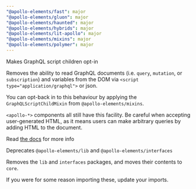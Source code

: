```yaml
---
"@apollo-elements/fast": major
"@apollo-elements/gluon": major
"@apollo-elements/haunted": major
"@apollo-elements/hybrids": major
"@apollo-elements/lit-apollo": major
"@apollo-elements/mixins": major
"@apollo-elements/polymer": major
---
```


Makes GraphQL script children opt-in

Removes the ability to read GraphQL documents (i.e. `query`, `mutation`, or `subscription`) and variables from the DOM via `<script type="application/graphql">` or json.

You can opt-back in to this behaviour by applying the `GraphQLScriptChildMixin` from `@apollo-elements/mixins`.

`<apollo-*>` components all still have this facility. Be careful when accepting user-generated HTML, as it means users can make arbitrary queries by adding HTML to the document.

Read [the docs](https://apolloelements.dev/api/libraries/mixins/graphql-script-child-mixin/) for more info

Deprecates `@apollo-elements/lib` and `@apollo-elements/interfaces`

Removes the `lib` and `interfaces` packages, and moves their contents to `core`.

If you were for some reason importing these, update your imports.
